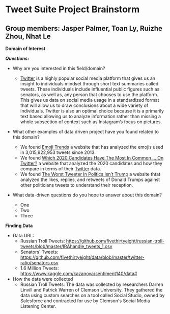 # Tweet Suite Project Brainstorm
## Group members: Jasper Palmer, Toan Ly, Ruizhe Zhou, Nhat Le

**Domain of Interest**

***Questions:***
- Why are you interested in this field/domain?
  - [Twitter](https://twitter.com/) is a highly popular social media platform that gives us an insight to individuals mindset through short text summaries called tweets. These individuals include influential public figures such as senators, as well as, any person that chooses to use the platform. This gives us data on social media usage in a standardized format that will allow us to draw conclusions about a wide variety of individuals. Twitter is also an optimal choice because it is a primarily text based allowing us to analyze information rather than missing a whole subsection of context such as Instagram’s focus on pictures.
  
- What other examples of data driven project have you found related to this domain?
  - We found [Emoji Trends](https://emoji.enricmor.eu/) a website that has analyzed the emojis used in 3,015,922,953 tweets since 2013.
  - We found [Which 2020 Candidates Have The Most In Common … On Twitter?](https://fivethirtyeight.com/features/which-2020-candidates-have-the-most-in-common-on-twitter/) a website that analyzed the 2020 candidates and how they compare in terms of their [Twitter](https://twitter.com/) data.
  - We found [The Worst Tweeter In Politics Isn’t Trump](https://fivethirtyeight.com/features/the-worst-tweeter-in-politics-isnt-trump/) a website thtat analyzed the likes, replies, and retweets of Donald Trumps against other politicians tweets to understand their reception.
  
- What data-driven questions do you hope to answer about this domain?
  - One
  - Two
  - Three

**Finding Data**
- Data URL:
  - Russian Troll Tweets: https://github.com/fivethirtyeight/russian-troll-tweets/blob/master/IRAhandle_tweets_1.csv
  - Senators' Tweets: https://github.com/fivethirtyeight/data/blob/master/twitter-ratio/senators.csv
  - 1.6 Million Tweets: https://www.kaggle.com/kazanova/sentiment140/data#
- How the data were collected
  - Russian Troll Tweets: The data was collected by researchers Darren Linvill and Patrick Warren of Clemson University. They gathered the data using custom searches on a tool called Social Studio, owned by Salesforce and contracted for use by Clemson's Social Media Listening Center.
